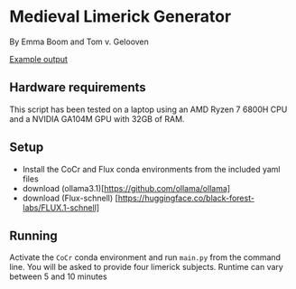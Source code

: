 # Medieval Limerick Generator
By Emma Boom and Tom v. Gelooven 

[Example output](!submission.mp4)

## Hardware requirements
This script has been tested on a laptop using an AMD Ryzen 7 6800H CPU and a NVIDIA GA104M GPU with 32GB of RAM.

## Setup
- Install the CoCr and Flux conda environments from the included yaml files
- download (ollama3.1)[https://github.com/ollama/ollama]
- download (Flux-schnell) [https://huggingface.co/black-forest-labs/FLUX.1-schnell]

## Running
Activate the `CoCr` conda environment and run `main.py` from the command line. You will be asked to provide four limerick subjects. Runtime can vary between 5 and 10 minutes
